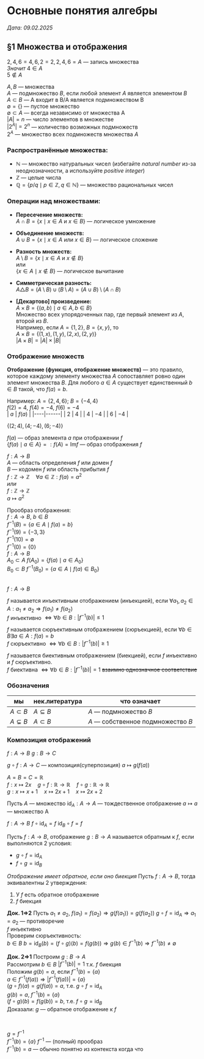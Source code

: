 # Основные понятия алгебры
*Дата: 09.02.2025*

## §1 Множества и отображения

${2,4,6} = {4,6,2} = {2,2,4,6} = A$ — запись множества  
*Значит* $4 \in A$  
$5 \notin A$  

$A, B$ — множества  
$A$ — подмножество $B$, если любой элемент $A$ является элементом $B$  
$A \subset B$ — А входит в B/А является подмножеством B  
$\emptyset = \{\}$ — пустое множество  
$\emptyset \subset A$ — всегда независимо от множества A  
$|A| = n$ — число элементов в множестве  
$|2^A| = 2^n$ — количество возможных подмножеств  
$2^A$ — множество всех подмножеств множества $A$  

### Распространённые множества:
- $\mathbb{N}$ — множество натуральных чисел (избегайте *natural number* из-за неоднозначности, а используйте *positive integer*)
- $\mathbb{Z}$ — целые числа
- $\mathbb{Q} = \{p/q \mid p \in \mathbb{Z}, q \in \mathbb{N}\}$ — множество рациональных чисел

### Операции над множествами:
- **Пересечение множеств:**  
  $A \cap B = \{x \mid x \in A \text{ и } x \in B\}$ — логическое умножение

- **Объединение множеств:**  
  $A \cup B = \{x \mid x \in A \text{ или } x \in B\}$ — логическое сложение

- **Разность множеств:**  
  $A \setminus B = \{x \mid x \in A \text{ и } x \notin B\}$  
  или  
  $\{x \in A \mid x \notin B\}$ — логическое вычитание

- **Симметрическая разность:**  
  $A \triangle B = (A \setminus B) \cup (B \setminus A) = (A \cup B) \setminus (A \cap B)$

- **[Декартово] произведение:**  
  $A \times B = \{(a, b) \mid a \in A, b \in B\}$  
  Множество всех упорядоченных пар, где первый элемент из $A$, второй из $B$.  
  Например, если $A = \{1, 2\}$, $B = \{x, y\}$, то  
  $A \times B = \{(1, x), (1, y), (2, x), (2, y)\}$  
  $|A \times B| = |A| \times |B|$

### Отображение множеств
**Отображение (функция, отображение множеств)** — это правило, которое каждому элементу множества $A$ сопоставляет ровно один элемент множества $B$.
Для любого $a \in A$ существует единственный $b \in B$ такой, что $f(a) = b$.

Например:
$A = \{2,4,6\}$; $B = \{-4,4\}$  
$f(2)=4$, $f(4)=-4$, $f(6) = -4$  
| $a$  | $f(a)$ |
|----|------|
| $2$  |  $4$   |
| $4$  | $-4$   |
| $6$  | $-4$   |

$\{(2;4),(4;-4),(6;-4)\}$

$f(a)$ — образ элемента $a$ при отображении $f$  
$\{f(a) \mid a \in A\} =: f(A) = \text{Im}f$ — образ отображения $f$  

$f: A \to B$  
$A$ — область определения $f$ или домен $f$  
$B$ — кодомен $f$ или область прибытия $f$  
$f: \mathbb{Z} \to \mathbb{Z} \quad \forall a \in \mathbb{Z}: f(a)=a^2$  
*или*  
$f: \mathbb{Z} \to \mathbb{Z}$  
$a \mapsto a^2$

Прообраз отображения:  
$f: A \to B$, $b \in B$  
$f^{-1}(B) = \{a \in A \mid f(a) = b\}$  
$f^{-1}(9) = \{-3,3\}$  
$f^{-1}(10) = \emptyset$  
$f^{-1}(0) = \{0\}$  
$f: A \to B$  
$A_0 \subset A$ $f(A_0)=\{f(a) \mid a \in A_0\}$  
$B_0 \subset B$ $f^{-1}(B_0)=\{a \in A \mid f(a) \in B_0\}$  
&nbsp;

$f: A \to B$

$f$ называется инъективным отображением (инъекцией), если $\forall a_1, a_2 \in A: a_1 \neq a_2 \Rightarrow f(a_1) \neq f(a_2)$  
$f$ инъективно $\Leftrightarrow \forall b \in B: |f^{-1}(b)| \leq 1$

$f$ называется сюръективным отображением (сюръекцией), если $\forall b \in B \exists a \in A : f(a)=b$  
$f$ сюръективно $\Leftrightarrow \forall b \in B: |f^{-1}(b)| \geq 1$ 

$f$ называется биективным отображением (биекцией), если $f$ инъективно и $f$ сюръективно.  
$f$ биективна $\Leftrightarrow \forall b \in B: |f^{-1}(b)|=1$  ~~взаимно однозначное соответствие~~


### Обозначения
|мы   |нек.литература| что означает                |
|-----|--------------|-----------------------------|
|$A\subset B$  |$A\subseteq B$          | $A$ — подмножество $B$            |
|$A\subsetneq B$  |$A\subset B$          | $A$ — собственное подмножество $B$|


### Композиция отображений
$f: A \to B$
$g: B \to C$

$g\circ f: A \to C$ — композиция(суперпозиция)
$a \mapsto g(f(a))$

$A=B=C=\mathbb{R}$                
$f: x \mapsto 2x \quad g\circ f: \mathbb{R} \to \mathbb{R} \quad f\circ g: \mathbb{R} \to \mathbb{R}$  
$g: x \mapsto x+1 \quad x \mapsto 2x + 1 \quad x \mapsto 2x + 2$

Пусть $A$ — множество $\text{id}_A: A \to A$ — тождественное отображение
$a \mapsto a$ — множество A

$f: A \to B$
$f\circ\text{id}_A = f$
$\text{id}_B\circ f = f$

Пусть $f: A \to B$, отображение $g: B \to A$ называется обратным к $f$, если выполняются 2 условия:
- $g\circ f = \text{id}_A$
- $f\circ g = \text{id}_B$

*Отображение имеет обратное, если оно биекция*
Пусть $f: A \to B$, тогда эквивалентны 2 утверждения:
1. У $f$ есть обратное отображение
2. $f$ биекция

**Док. 1⇒2**
Пусть $a_1 \neq a_2$, $f(a_1)=f(a_2) \Rightarrow g(f(a_1)) = g(f(a_2))$ $g\circ f=\text{id}_A \Rightarrow a_1=a_2$ — противоречие  
$f$ инъективно  
Проверим сюръективность:  
$b \in B$ $b=\text{id}_B(b)=(f\circ g)(b)=f(g(b)) \Rightarrow g(b) \in f^{-1}(b) \Rightarrow f^{-1}(b) \neq \emptyset$

**Док. 2⇒1**
Построим $g: B \to A$  
Рассмотрим $b \in B$ $|f^{-1}(b)|=1$ т.к. $f$ биекция  
Положим $g(b)=a$, если $f^{-1}(b) = \{a\}$  
$a \in f^{-1}(f(a)) \Rightarrow |f^{-1}(f(a))|=\{a\}$  
$(g\circ f)(a)=g(f(a))=a$, т.е. $g\circ f=\text{id}_A$  
$g(b) = a$, $f^{-1}(b)=\{a\}$  
$(f\circ g)(b) = f(g(b))=b$, т.е. $f\circ g=\text{id}_B$  
Доказали: $g$ — обратное отображение к $f$  

&nbsp;

$g = f^{-1}$  
$f^{-1}(b) = \{a\}$  $f^{-1}$ — (полный) прообраз  
$f^{-1}(b) = a$ — обычно понятно из контекста когда что  